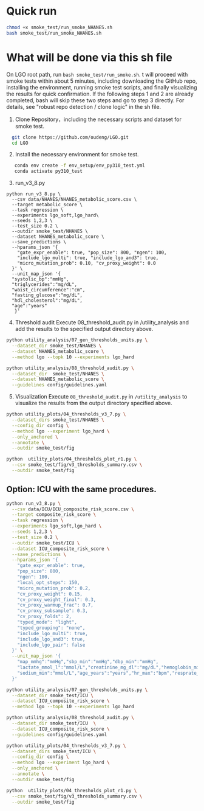 
# Quick run
```bash
chmod +x smoke_test/run_smoke_NHANES.sh
bash smoke_test/run_smoke_NHANES.sh
```

# What will be done via this sh file
On LGO root path, run ```bash smoke_test/run_smoke.sh```. t will proceed with smoke tests within about 5 minutes, including downloading the GitHub repo, installing the environment, running smoke test scripts, and finally visualizing the results for quick confirmation.
If the following steps 1 and 2 are already completed, bash will skip these two steps and go to step 3 directly. For details, see "robust repo detection / clone logic" in the sh file.

1. Clone Repository，including the necessary scripts and dataset for smoke test.
```bash
  git clone https://github.com/oudeng/LGO.git
  cd LGO
```

2. Install the necessary environment for smoke test.
```bash
   conda env create -f env_setup/env_py310_test.yml
   conda activate py310_test
```

3. run_v3_8.py
```basg
python run_v3_8.py \
  --csv data/NHANES/NHANES_metabolic_score.csv \
  --target metabolic_score \
  --task regression \
  --experiments lgo_soft,lgo_hard\
  --seeds 1,2,3 \
  --test_size 0.2 \
  --outdir smoke_test/NHANES \
  --dataset NHANES_metabolic_score \
  --save_predictions \
  --hparams_json '{
    "gate_expr_enable": true, "pop_size": 800, "ngen": 100,
    "include_lgo_multi": true, "include_lgo_and3": true, 
    "micro_mutation_prob": 0.10, "cv_proxy_weight": 0.0
  }' \
  --unit_map_json '{
  "systolic_bp":"mmHg",
  "triglycerides":"mg/dL",
  "waist_circumference":"cm",
  "fasting_glucose":"mg/dL",
  "hdl_cholesterol":"mg/dL",
  "age":"years"
   }' 
```

4. Threshold audit
Execute 08_threshold_audit.py in /utility_analysis and add the results to the specified output directory above.
```bash
python utility_analysis/07_gen_thresholds_units.py \
  --dataset_dir smoke_test/NHANES \
  --dataset NHANES_metabolic_score \
  --method lgo --topk 10 --experiments lgo_hard

python utility_analysis/08_threshold_audit.py \
  --dataset_dir  smoke_test/NHANES \
  --dataset NHANES_metabolic_score \
  --guidelines config/guidelines.yaml
```

5. Visualization
Execute `08_threshold_audit.py` in `/utility_analysis` to visualize the results from the output directory specified above.

```bash
python utility_plots/04_thresholds_v3_7.py \
  --dataset_dirs smoke_test/NHANES \
  --config_dir config \
  --method lgo --experiment lgo_hard \
  --only_anchored \
  --annotate \
  --outdir smoke_test/fig

python  utility_plots/04_thresholds_plot_r1.py \
  --csv smoke_test/fig/v3_thresholds_summary.csv \
  --outdir smoke_test/fig
```

## Option: ICU with the same procedures.
```bash
python run_v3_8.py \
  --csv data/ICU/ICU_composite_risk_score.csv \
  --target composite_risk_score \
  --task regression \
  --experiments lgo_soft,lgo_hard \
  --seeds 1,2,3 \
  --test_size 0.2 \
  --outdir smoke_test/ICU \
  --dataset ICU_composite_risk_score \
  --save_predictions \
  --hparams_json '{
    "gate_expr_enable": true,
    "pop_size": 800,
    "ngen": 100,
    "local_opt_steps": 150,
    "micro_mutation_prob": 0.2,
    "cv_proxy_weight": 0.15,
    "cv_proxy_weight_final": 0.3,
    "cv_proxy_warmup_frac": 0.7,
    "cv_proxy_subsample": 0.3,
    "cv_proxy_folds": 2,
    "typed_mode": "light",
    "typed_grouping": "none",
    "include_lgo_multi": true,
    "include_lgo_and3": true,
    "include_lgo_pair": false
  }' \
  --unit_map_json '{
    "map_mmhg":"mmHg","sbp_min":"mmHg","dbp_min":"mmHg",
    "lactate_mmol_l":"mmol/L","creatinine_mg_dl":"mg/dL","hemoglobin_min":"g/dL",
    "sodium_min":"mmol/L","age_years":"years","hr_max":"bpm","resprate_max":"/min","spo2_min":"%"
  }' 

python utility_analysis/07_gen_thresholds_units.py \
  --dataset_dir smoke_test/ICU \
  --dataset ICU_composite_risk_score \
  --method lgo --topk 10 --experiments lgo_hard

python utility_analysis/08_threshold_audit.py \
  --dataset_dir smoke_test/ICU  \
  --dataset ICU_composite_risk_score \
  --guidelines config/guidelines.yaml

python utility_plots/04_thresholds_v3_7.py \
  --dataset_dirs smoke_test/ICU \
  --config_dir config \
  --method lgo --experiment lgo_hard \
  --only_anchored \
  --annotate \
  --outdir smoke_test/fig

python  utility_plots/04_thresholds_plot_r1.py \
  --csv smoke_test/fig/v3_thresholds_summary.csv \
  --outdir smoke_test/fig
```
